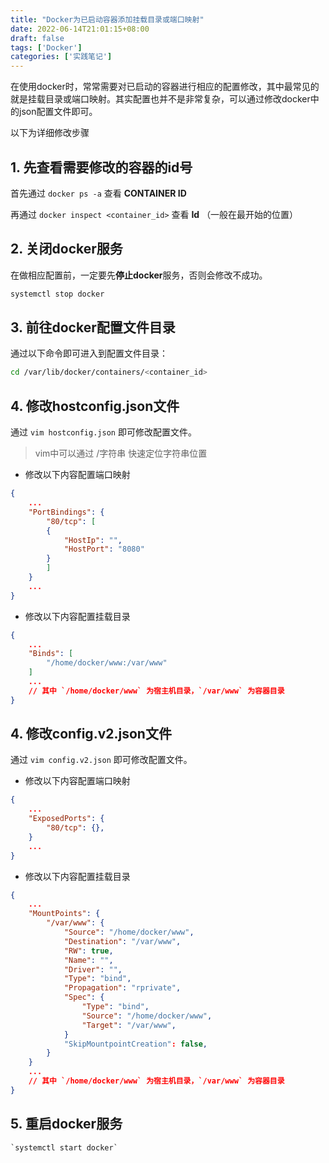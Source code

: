 ```yaml
---
title: "Docker为已启动容器添加挂载目录或端口映射"
date: 2022-06-14T21:01:15+08:00
draft: false
tags: ['Docker']
categories: ['实践笔记']
---
```


在使用docker时，常常需要对已启动的容器进行相应的配置修改，其中最常见的就是挂载目录或端口映射。其实配置也并不是非常复杂，可以通过修改docker中的json配置文件即可。

以下为详细修改步骤

## 1. 先查看需要修改的容器的id号

首先通过 `docker ps -a` 查看 **CONTAINER ID**

再通过 `docker inspect <container_id>` 查看 **Id** （一般在最开始的位置）

## 2. 关闭docker服务

在做相应配置前，一定要先**停止docker**服务，否则会修改不成功。
```bash
systemctl stop docker
```

## 3. 前往docker配置文件目录

通过以下命令即可进入到配置文件目录：
```bash
cd /var/lib/docker/containers/<container_id>
```

## 4. 修改hostconfig.json文件

通过 `vim hostconfig.json` 即可修改配置文件。

> vim中可以通过 /字符串 快速定位字符串位置

- 修改以下内容配置端口映射
```json
{
    ...
    "PortBindings": {
        "80/tcp": [
        {
            "HostIp": "",
            "HostPort": "8080"
        }
        ]
    }
    ...
}
```

- 修改以下内容配置挂载目录
```json
{
    ...
    "Binds": [
        "/home/docker/www:/var/www"
    ]
    ...
    // 其中 `/home/docker/www` 为宿主机目录，`/var/www` 为容器目录
}
```

## 4. 修改config.v2.json文件

通过 `vim config.v2.json` 即可修改配置文件。

- 修改以下内容配置端口映射
```json
{
    ...
    "ExposedPorts": {
        "80/tcp": {},
    }
    ...
}
```

- 修改以下内容配置挂载目录
```json
{
    ...
    "MountPoints": {
        "/var/www": {
            "Source": "/home/docker/www",
            "Destination": "/var/www",
            "RW": true,
            "Name": "",
            "Driver": "",
            "Type": "bind",
            "Propagation": "rprivate",
            "Spec": {
                "Type": "bind",
                "Source": "/home/docker/www",
                "Target": "/var/www",
            }
            "SkipMountpointCreation": false,
        }
    }
    ...
    // 其中 `/home/docker/www` 为宿主机目录，`/var/www` 为容器目录
}
```

## 5. 重启docker服务

    `systemctl start docker`